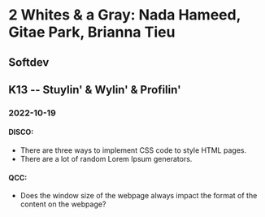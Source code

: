 # 2 Whites & a Gray: Nada Hameed, Gitae Park, Brianna Tieu
## Softdev
## K13 -- Stuylin' & Wylin' & Profilin'
### 2022-10-19

#### DISCO:
* There are three ways to implement CSS code to style HTML pages.
* There are a lot of random Lorem Ipsum generators. 

#### QCC:
* Does the window size of the webpage always impact the format of the content on the webpage?
